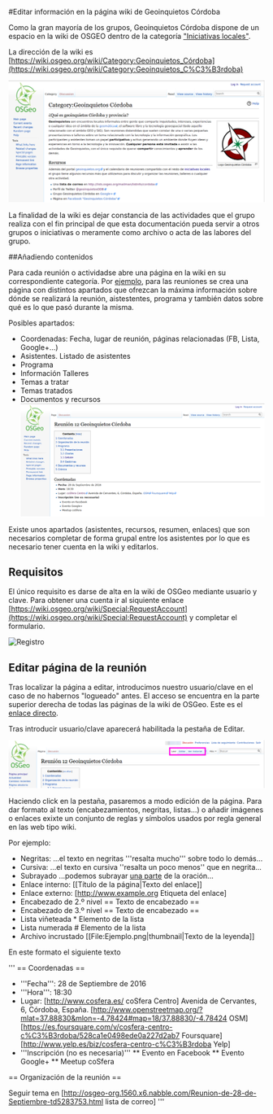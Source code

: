 #Editar información en la página wiki de Geoinquietos Córdoba

Como la gran mayoría de los grupos, Geoinquietos Córdoba dispone de un espacio en la wiki de OSGEO dentro de la categoría ["Iniciativas locales"](https://wiki.osgeo.org/wiki/Category:Iniciativas_Locales).

La dirección de la wiki es [https://wiki.osgeo.org/wiki/Category:Geoinquietos_Córdoba](https://wiki.osgeo.org/wiki/Category:Geoinquietos_C%C3%B3rdoba)

![Página en la Wiki de OSGeo](./img/wikigeoinquietosodb.png "Página en la Wiki de OSGeo")

La finalidad de la wiki es dejar constancia de las actividades que el grupo realiza con el fin principal de que esta documentación pueda servir a otros grupos o iniciativas o meramente como archivo o acta de las labores del grupo.

##Añadiendo contenidos

Para cada reunión o actividadse abre una página en la wiki en su correspondiente categoría. Por [ejemplo](https://wiki.osgeo.org/wiki/Reuni%C3%B3n_8_Geoinquietos_C%C3%B3rdoba), para las reuniones se crea una página con distintos apartados que ofrezcan la máxima información sobre dónde se realizará la reunión, aistestentes, programa y también datos sobre qué es lo que pasó durante la misma.

Posibles apartados:

- Coordenadas: Fecha, lugar de reunión, páginas relacionadas (FB, Lista, Google+...)
- Asistentes. Listado de asistentes
- Programa
- Información Talleres
- Temas a tratar
- Temas tratados
- Documentos y recursos
![Ejemplo de reunión](./img/wikireunion.png "Ejemplo de reunión")

Existe unos apartados (asistentes, recursos, resumen, enlaces) que son necesarios completar de forma grupal entre los asistentes por lo que es necesario tener cuenta en la wiki y editarlos.

## Requisitos

El único requisito es darse de alta en la wiki de OSGeo mediante usuario y clave. Para obtener una cuenta ir al siquiente enlace [https://wiki.osgeo.org/wiki/Special:RequestAccount](https://wiki.osgeo.org/wiki/Special:RequestAccount) y completar el formulario.

![Registro](./img/cuenta.png "Requisitos")

## Editar página de la reunión

Tras localizar la página a editar, introducimos nuestro usuario/clave en el caso de no habernos "logueado" antes. El acceso se encuentra en la parte superior derecha de todas las páginas de la wiki de OSGeo. Este es el [enlace directo](https://wiki.osgeo.org/index.php?title=Special:UserLogin&returnto=Special%3ARequestAccount).

Tras introducir usuario/clave aparecerá habilitada la pestaña de Editar. 

![Pestaña edición](./img/wikieditar.png "Pestaña edición")

Haciendo click en la pestaña, pasaremos a modo edición de la página. Para dar formato al texto (encabezamientos, negritas, listas...) o añadir imágenes o enlaces exixte un conjunto de reglas y símbolos usados por regla general en las web tipo wiki.

Por ejemplo:

- Negritas: ...el texto en negritas '''resalta mucho''' sobre todo lo demás...
- Cursiva: ...el texto en cursiva ''resalta un poco menos'' que en negrita...
- Subrayado ...podemos subrayar <u>una parte</u> de la oración...
- Enlace interno:  [[Título de la página|Texto del enlace]]
- Enlace externo: [http://www.example.org Etiqueta del enlace]
- Encabezado de 2.º nivel	== Texto de encabezado ==
- Encabezado de 3.º nivel	== Texto de encabezado ==
- Lista viñeteada * Elemento de la lista
- Lista numerada # Elemento de la lista
- Archivo incrustado [[File:Ejemplo.png|thumbnail|Texto de la leyenda]]

En este formato el siguiente texto

'''
== Coordenadas ==
* '''Fecha''':  28 de Septiembre de 2016
* '''Hora''': 18:30
* Lugar: [http://www.cosfera.es/ coSfera Centro] Avenida de Cervantes, 6, Córdoba, España. [http://www.openstreetmap.org/?mlat=37.88830&mlon=-4.78424#map=18/37.88830/-4.78424 OSM]  [https://es.foursquare.com/v/cosfera-centro-c%C3%B3rdoba/528ca1e0498ede0a227d2ab7 Foursquare] [http://www.yelp.es/biz/cosfera-centro-c%C3%B3rdoba Yelp]
* '''Inscripción (no es necesaria)'''
** Evento en Facebook
** Evento Google+
** Meetup coSfera

== Organización de la reunión ==

Seguir tema en [http://osgeo-org.1560.x6.nabble.com/Reunion-de-28-de-Septiembre-td5283753.html lista de correo]
'''
